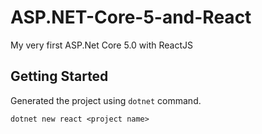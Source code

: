 # ASP.NET-Core-5-and-React

My very first ASP.Net Core 5.0 with ReactJS

## Getting Started

Generated the project using `dotnet` command.

```Shell
dotnet new react <project name>
```
